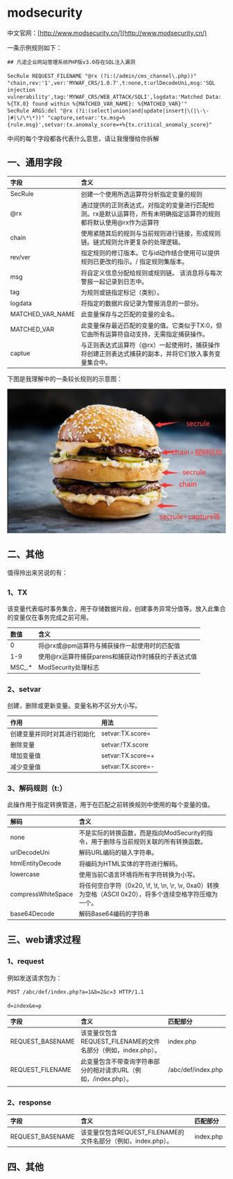 # modsecurity

中文官网：[http://www.modsecurity.cn/](http://www.modsecurity.cn/)

一条示例规则如下：

```text
## 凡诺企业网站管理系统PHP版v3.0存在SQL注入漏洞

SecRule REQUEST_FILENAME "@rx (?i:(/admin/cms_channel\.php))" "chain,rev:'1',ver:'MYWAF_CRS/1.0.7',t:none,t:urlDecodeUni,msg:'SQL injection vulnerability',tag:'MYWAF_CRS/WEB_ATTACK/SQLI',logdata:'Matched Data: %{TX.0} found within %{MATCHED_VAR_NAME}: %{MATCHED_VAR}'"
SecRule ARGS:del "@rx (?i:(select|union|and|update|insert|\(|\-\-|#|\/\*\*))" "capture,setvar:'tx.msg=%{rule.msg}',setvar:tx.anomaly_score=+%{tx.critical_anomaly_score}"
```

中间的每个字段都各代表什么意思，请让我慢慢给你拆解

## 一、通用字段

| 字段 | 含义 |
| :--- | :--- |
| SecRule | 创建一个使用所选运算符分析指定变量的规则 |
| @rx | 通过提供的正则表达式，对指定的变量进行匹配检测。rx是默认运算符，所有未明确指定运算符的规则都将默认使用@rx作为运算符 |
| chain | 使用紧随其后的规则与当前规则进行链接，形成规则链。链式规则允许更复杂的处理逻辑。 |
| rev/ver | 指定规则的修订版本。它与id动作结合使用可以提供规则已更改的指示。/  指定规则集版本。 |
| msg | 将自定义信息分配给规则或规则链。 该消息将与每次警报一起记录到日志中。 |
| tag | 为规则或链指定标记（类别）。 |
| logdata | 将指定的数据片段记录为警报消息的一部分。 |
| MATCHED\_VAR\_NAME | 此变量保存与之匹配的变量的全名。 |
| MATCHED\_VAR | 此变量保存最近匹配的变量的值。它类似于TX:0，但它由所有运算符自动支持，无需指定捕获操作。 |
| captue | 与正则表达式运算符（@rx）一起使用时，捕获操作将创建正则表达式捕获的副本，并将它们放入事务变量集合中。 |

下图是我理解中的一条较长规则的示意图：

![&#x6211;&#x6240;&#x7406;&#x89E3;&#x7684;&#x89C4;&#x5219;&#x7ED3;&#x6784;](../../.gitbook/assets/image%20%28512%29.png)



## 二、其他

值得拎出来另说的有：

### 1、TX

该变量代表临时事务集合，用于存储数据片段，创建事务异常分值等。放入此集合的变量仅在事务完成之前可用。

| 数值 | 含义 |
| :--- | :--- |
| 0 | 将@rx或@pm运算符与捕获操作一起使用时的匹配值 |
| 1-9 | 使用@rx运算符捕获parens和捕获动作时捕获的子表达式值 |
| MSC\_.\* | ModSecurity处理标志 |

### 2、setvar

创建，删除或更新变量。变量名称不区分大小写。

| 作用 | 用法 |
| :--- | :--- |
| 创建变量并同时对其进行初始化 | setvar:TX.score= |
| 删除变量 | setvar:!TX.score |
| 增加变量值 | setvar:TX.score=+ |
| 减少变量值 | setvar:TX.score=- |

### 3、解码规则（t:）

此操作用于指定转换管道，用于在匹配之前转换规则中使用的每个变量的值。

| 解码 | 含义 |
| :--- | :--- |
| none | 不是实际的转换函数，而是指向ModSecurity的指令，用于删除与当前规则关联的所有转换函数。 |
| urlDecodeUni | 解码URL编码的输入字符串。 |
| htmlEntityDecode | 将编码为HTML实体的字符进行解码。 |
| lowercase | 使用当前C语言环境将所有字符转换为小写。 |
| compressWhiteSpace | 将任何空白字符（0x20, \f, \t, \n, \r, \v, 0xa0）转换为空格（ASCII 0x20），将多个连续空格字符压缩为一个。 |
| base64Decode | 解码Base64编码的字符串 |





## 三、web请求过程

### 1、request

例如发送请求包为：

```text
POST /abc/def/index.php?a=1&b=2&c=3 HTTP/1.1

d=index&e=p
```

| 字段 | 含义 | 匹配部分 |
| :--- | :--- | :--- |
| REQUEST\_BASENAME | 该变量仅包含REQUEST\_FILENAME的文件名部分（例如，index.php）。 | index.php |
| REQUEST\_FILENAME | 此变量包含不带查询字符串部分的相对请求URL（例如，/index.php）。 | /abc/def/index.php |
|  |  |  |

### 2、response

| 字段 | 含义 | 匹配部分 |
| :--- | :--- | :--- |
| REQUEST\_BASENAME | 该变量仅包含REQUEST\_FILENAME的文件名部分（例如，index.php）。 | index.php |

## 四、其他

